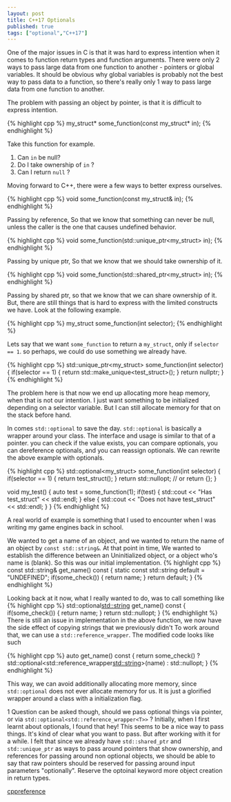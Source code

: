```yaml
---
layout: post
title: C++17 Optionals
published: true
tags: ["optional","C++17"]
---
```

One of the major issues in C is that it was hard to express intention when it comes to function return types and function arguments.
There were only 2 ways to pass large data from one function to another - pointers or global variables. It should be obvious why global variables is probably not the best way to pass data to a function, so there's really only 1 way to pass large data from one function to another.

The problem with passing an object by pointer, is that it is difficult to express intention. 

{% highlight cpp %}
my_struct* some_function(const my_struct* in);
{% endhighlight %}

Take this function for example.
1. Can ```in``` be null?
2. Do I take ownership of ```in``` ?
3. Can I return ```null``` ?

Moving forward to C++, there were a few ways to better express ourselves.

{% highlight cpp %}
void some_function(const my_struct& in);
{% endhighlight %}

Passing by reference, So that we know that something can never be null, unless the caller is the one that causes undefined behavior.

{% highlight cpp %}
void some_function(std::unique_ptr<my_struct> in);
{% endhighlight %}

Passing by unique ptr, So that we know that we should take ownership of it.

{% highlight cpp %}
void some_function(std::shared_ptr<my_struct> in);
{% endhighlight %}

Passing by shared ptr, so that we know that we can share ownership of it. But, there are still things that is hard to express with the limited constructs we have. 
Look at the following example.

{% highlight cpp %}
my_struct some_function(int selector);
{% endhighlight %}

Lets say that we want ```some_function``` to return a ```my_struct```, only if ```selector == 1```. so perhaps, we could do use something we already have.

{% highlight cpp %}
std::unique_ptr<my_struct> some_function(int selector)
{
    if(selector == 1)
    {
        return std::make_unique<test_struct>();
    }
    return nullptr;
}
{% endhighlight %}

The problem here is that now we end up allocating more heap memory, when that is not our intention. I just want something to be initialized depending on a selector variable. But I can still allocate memory for that on the stack before hand.

In comes ```std::optional``` to save the day. ```std::optional``` is basically a wrapper around your class. 
The interface and usage is similar to that of a pointer. you can check if the value exists, you can compare optionals, you can dereference optionals, and you can reassign optionals. We can rewrite the above example with optionals. 

{% highlight cpp %}
std::optional<my_struct> some_function(int selector)
{
    if(selector == 1)
    {
        return test_struct();
    }
    return std::nullopt; // or return {};
}

void my_test()
{
    auto test = some_function(1);
    if(test)
    {
        std::cout << "Has test_struct" << std::endl;
    }
    else
    {
        std::cout << "Does not have test_struct" << std::endl;
    }
}
{% endhighlight %}

A real world of example is something that I used to encounter when I was writing my game engines back in school.

We wanted to get a name of an object, and we wanted to return the name of an object by ```const std::string&```. At that point in time, We wanted to establish the difference between an Uninitialized object, or a object who's name is (blank). So this was our initial implementation.
{% highlight cpp %}
const std::string& get_name() const
{
    static const std::string default = "UNDEFINED";
    if(some_check())
    {
        return name;
    }
    return default;
}
{% endhighlight %}

Looking back at it now, what I really wanted to do, was to call something like 
{% highlight cpp %}
std::optional<std::string> get_name() const
{
    if(some_check())
    {
        return name;
    }
    return std::nullopt;
}
{% endhighlight %}
There is still an issue in implementation in the above function, we now have the side effect of copying strings that we previously didn't
To work around that, we can use a ```std::reference_wrapper```. The modified code looks like such

{% highlight cpp %}
auto get_name() const
{
    return some_check() ? std::optional<std::reference_wrapper<std::string>>(name)
                        : std::nullopt;
}
{% endhighlight %}

This way, we can avoid additionally allocating more memory, since ```std::optional``` does not ever allocate memory for us. It is just a glorified wrapper around a
class with a initialization flag.

1 Question can be asked though, should we pass optional things via pointer, or via ```std::optional<std::reference_wrapper<T>>``` ? Initially, when I first learnt about optionals, I found that hey! This seems to be a nice way to pass things. It's kind of clear what you want to pass. But after working with it for a while. I felt that since we already have ```std::shared_ptr``` and ```std::unique_ptr``` as ways to pass around pointers that show ownership, and references for passing around non optional objects, we should be able to say that raw pointers should be reserved for passing around input parameters "optionally". Reserve the optoinal keyword more object creation in return types.

[cppreference](https://en.cppreference.com/w/cpp/utility/optional)